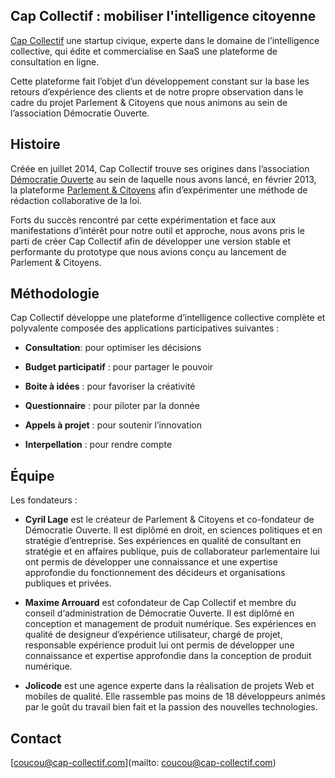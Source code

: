 <!--

---
title: Cap Collectif
description: Start-up civique française qui mobilise l'intelligence citoyenne.
image_url: https://github.com/multibao/contributions/blob/master/media/capcollectif.jpg?raw=true
---

-->

## Cap Collectif : mobiliser l'intelligence citoyenne

[Cap Collectif](http://www.cap-collectif.com) une startup civique, experte dans le domaine de l’in­tel­li­gence collec­tive, qui édite et commercialise en SaaS une plateforme de consultation en ligne.

Cette plateforme fait l’objet d’un développement constant sur la base les retours d’expérience des clients et de notre propre observation dans le cadre du projet Parlement & Citoyens que nous animons au sein de l’association Démocratie Ouverte.


## Histoire

Créée en juillet 2014, Cap Collectif trouve ses origines dans l’association [Démocratie Ouverte](http://democratieouverte.org) au sein de laquelle nous avons lancé, en février 2013, la plateforme [Parlement & Citoyens](https://www.parlement-et-citoyens.fr) afin d’expérimenter une méthode de rédaction collaborative de la loi.

Forts du succès rencontré par cette expérimentation et face aux manifestations d’intérêt pour notre outil et approche, nous avons pris le parti de créer Cap Collectif afin de développer une version stable et performante du prototype que nous avions conçu au lancement de Parlement & Citoyens.


## Méthodologie

Cap Collectif développe une plateforme d’intelligence collective complète et polyvalente composée des applications participatives suivantes :

- **Consultation**: pour optimiser les décisions

- **Budget participatif** : pour partager le pouvoir

- **Boite à idées** : pour favoriser la créativité

- **Questionnaire** : pour piloter par la donnée

- **Appels à projet** : pour soutenir l’innovation

- **Interpellation** : pour rendre compte


## Équipe 

Les fondateurs : 

- **Cyril Lage** est le créateur de Parlement & Citoyens et co-fondateur de Démocratie Ouverte. Il est diplômé en droit, en sciences politiques et en stratégie d’entreprise. Ses expériences en qualité de consultant en stratégie et en affaires publique, puis de collaborateur parlementaire lui ont permis de développer une connaissance et une expertise approfondie du fonctionnement des décideurs et organisations publiques et privées.

- **Maxime Arrouard** est cofondateur de Cap Collectif et membre du conseil d‘administration de Démocratie Ouverte. Il est diplômé en conception et management de produit numérique. Ses expériences en qualité de designeur d’expérience utilisateur, chargé de projet, responsable expérience produit lui ont permis de développer une connaissance et expertise approfondie dans la conception de produit numérique.

- **Jolicode** est une agence experte dans la réalisation de projets Web et mobiles de qualité. Elle rassemble pas moins de 18 développeurs animés par le goût du travail bien fait et la passion des nouvelles technologies.



## Contact

[coucou@cap-collectif.com](mailto: coucou@cap-collectif.com)
